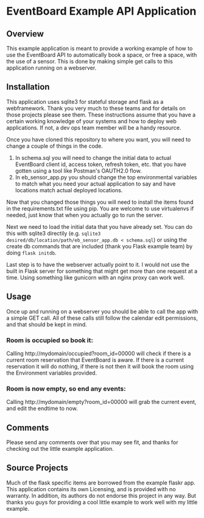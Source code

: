 # EventBoard Example API Application

## Overview
This example application is meant to provide a working example of how to use the EventBoard API to automatically book a space, or free a space, with the use of a sensor. This is done by making simple get calls to this application running on a webserver.

## Installation
This application uses sqlite3 for stateful storage and flask as a webframework. Thank you very much to these teams and for details on those projects please see them. These instructions assume that you have a certain working knowledge of your systems and how to deploy web applications. If not, a dev ops team member will be a handy resource.

Once you have cloned this repository to where you want, you will need to change a couple of things in the code. 
1. In schema.sql you will need to change the initial data to actual EventBoard client id, access token, refresh token, etc. that you have gotten using a tool like Postman's OAUTH2.0 flow.
2. In eb_sensor_app.py you should change the top environmental variables to match what you need your actual application to say and have locations match actual deployed locations.

Now that you changed those things you will need to install the items found in the requirements.txt file using pip. You are welcome to use virtualenvs if needed, just know that when you actually go to run the server.

Next we need to load the initial data that you have already set. You can do this with sqlite3 directily (e.g. `sqlite3 desired/db/location/path/eb_sensor_app.db < schema.sql`) or using the create db commands that are included (thank you Flask example team) by doing `flask initdb`.

Last step is to have the webserver actually point to it. I would not use the built in Flask server for something that might get more than one request at a time. Using something like gunicorn with an nginx proxy can work well.

## Usage
Once up and running on a webserver you should be able to call the app with a simple GET call. All of these calls still follow the calendar edit permissions, and that should be kept in mind.

### Room is occupied so book it:
Calling http://mydomain/occupied?room_id=00000 will check if there is a current room reservation that EventBoard is aware. If there is a current reservation it will do nothing, if there is not then it will book the room using the Environment variables provided.

### Room is now empty, so end any events:
Calling http://mydomain/empty?room_id=00000 will grab the current event, and edit the endtime to now. 

## Comments
Please send any comments over that you may see fit, and thanks for checking out the little example application.

## Source Projects
Much of the flask specific items are borrowed from the example flaskr app. This application contains its own Licensing, and is provided with no warranty. In addition, its authors do not endorse this project in any way. But thanks you guys for providing a cool little example to work well with my little example.